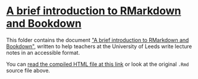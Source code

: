 # [A brief introduction to RMarkdown and Bookdown](https://mpaldridge.github.io/rmarkdown-bookdown/)

This folder contains the document ["A brief introduction to RMarkdown and Bookdown"](https://mpaldridge.github.io/rmarkdown-bookdown/), written to help teachers at the University of Leeds write lecture notes in an accessible format.

You can [read the compiled HTML file at this link](https://mpaldridge.github.io/rmarkdown-bookdown/) or look at the original `.Rmd` source file above.
